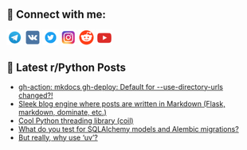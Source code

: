 ## 🔎 Connect with me:
[<img src="https://github.com/bullbesh/bullbesh/blob/main/images/Telegram.png" width="32" height="32" />](https://t.me/bullbesh)
[<img src="https://github.com/bullbesh/bullbesh/blob/main/images/VK.png" width="32" height="32" />](https://vk.com/bullbesh)
[<img src="https://github.com/bullbesh/bullbesh/blob/main/images/Twitter.png" width="32" height="32" />](https://twitter.com/bullbesh1)
[<img src="https://github.com/bullbesh/bullbesh/blob/main/images/Instagram.png" width="32" height="32" />](https://www.instagram.com/bullbesh)
[<img src="https://github.com/bullbesh/bullbesh/blob/main/images/Reddit.png" width="32" height="32" />](https://www.reddit.com/user/bullbesh)
[<img src="https://github.com/bullbesh/bullbesh/blob/main/images/YouTube.png" width="32" height="32" />](https://www.youtube.com/channel/UCtfjRs6uzgq5mfm8S06WTcg)

## 📕 Latest r/Python Posts
<!-- BLOG-POST-LIST:START -->
- [gh-action: mkdocs gh-deploy: Default for --use-directory-urls changed?!](https://www.reddit.com/r/Python/comments/1mfp8iu/ghaction_mkdocs_ghdeploy_default_for/)
- [Sleek blog engine where posts are written in Markdown &lpar;Flask, markdown, dominate, etc.&rpar;](https://www.reddit.com/r/Python/comments/1mfgydy/sleek_blog_engine_where_posts_are_written_in/)
- [Cool Python threading library &lpar;coil&rpar;](https://www.reddit.com/r/Python/comments/1mfer0g/cool_python_threading_library_coil/)
- [What do you test for SQLAlchemy models and Alembic migrations?](https://www.reddit.com/r/Python/comments/1mfdy1m/what_do_you_test_for_sqlalchemy_models_and/)
- [But really, why use ‘uv’?](https://www.reddit.com/r/Python/comments/1mfd3ww/but_really_why_use_uv/)
<!-- BLOG-POST-LIST:END -->
